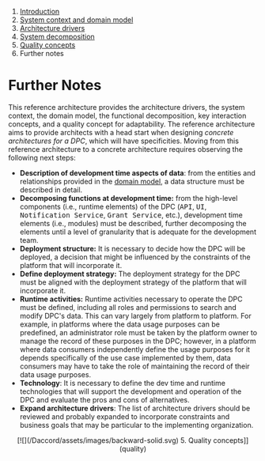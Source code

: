 1. [Introduction](index.md)
2. [System context and domain model](system-context.md)
3. [Architecture drivers](drivers.md)
4. [System decomposition](decomposition.md)
5. [Quality concepts](quality.md)
6. Further notes

# Further Notes

This reference architecture provides the architecture drivers, the system context, the domain model, the functional decomposition, key interaction concepts, and a quality concept for adaptability. The reference architecture aims to provide architects with a head start when designing _concrete architectures for a DPC_, which will have specificities. Moving from this reference architecture to a concrete architecture requires observing the following next steps:

- **Description of development time aspects of data**: from the entities and relationships provided in the [domain model](system-context.md#domain-model), a data structure must be described in detail.
- **Decomposing functions at development time:** from the high-level components (i.e., runtime elements) of the DPC (<kbd>API</kbd>, <kbd>UI</kbd>, <kbd>Notification Service</kbd>, <kbd>Grant Service</kbd>, etc.), development time elements (i.e., modules) must be described, further decomposing the elements until a level of granularity that is adequate for the development team.
- **Deployment structure:** It is necessary to decide how the DPC will be deployed, a decision that might be influenced by the constraints of the platform that will incorporate it.
- **Define deployment strategy:** The deployment strategy for the DPC must be aligned with the deployment strategy of the platform that will incorporate it.
- **Runtime activities:** Runtime activities necessary to operate the DPC must be defined, including all roles and permissions to search and modify DPC's data. This can vary largely from platform to platform. For example, in platforms where the data usage purposes can be predefined, an administrator role must be taken by the platform owner to manage the record of these purposes in the DPC; however, in a platform where data consumers independently define the usage purposes for it depends specifically of the use case implemented by them, data consumers may have to take the role of maintaining the record of their data usage purposes.
- **Technology**: It is necessary to define the dev time and runtime technologies that will support the development and operation of the DPC and evaluate the pros and cons of alternatives.
- **Expand architecture drivers**: The list of architecture drivers should be reviewed and probably expanded to incorporate constraints and business goals that may be particular to the implementing organization.


<p align="center">
[![](/Daccord/assets/images/backward-solid.svg) 5. Quality concepts]](quality)
</p>
